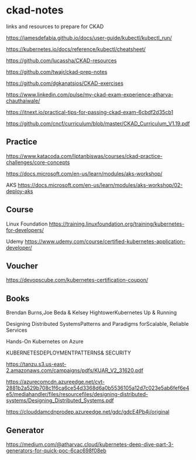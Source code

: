 # ckad-notes
links and resources to prepare for CKAD

https://jamesdefabia.github.io/docs/user-guide/kubectl/kubectl_run/

https://kubernetes.io/docs/reference/kubectl/cheatsheet/

https://github.com/lucassha/CKAD-resources

https://github.com/twajr/ckad-prep-notes

https://github.com/dgkanatsios/CKAD-exercises

https://www.linkedin.com/pulse/my-ckad-exam-experience-atharva-chauthaiwale/

https://itnext.io/practical-tips-for-passing-ckad-exam-6cbdf2d35cb1

https://github.com/cncf/curriculum/blob/master/CKAD_Curriculum_V1.19.pdf

## Practice
https://www.katacoda.com/liptanbiswas/courses/ckad-practice-challenges/core-concepts

https://docs.microsoft.com/en-us/learn/modules/aks-workshop/

AKS https://docs.microsoft.com/en-us/learn/modules/aks-workshop/02-deploy-aks

## Course
Linux Foundation
https://training.linuxfoundation.org/training/kubernetes-for-developers/

Udemy
https://www.udemy.com/course/certified-kubernetes-application-developer/

## Voucher
https://devopscube.com/kubernetes-certification-coupon/

## Books
Brendan Burns,Joe Beda & Kelsey HightowerKubernetes   Up & Running

Designing Distributed SystemsPatterns and Paradigms forScalable, Reliable Services

Hands-On Kubernetes on Azure

KUBERNETESDEPLOYMENTPATTERNS& SECURITY

https://tanzu.s3.us-east-2.amazonaws.com/campaigns/pdfs/KUAR_V2_31620.pdf

https://azurecomcdn.azureedge.net/cvt-2881b2a529b708c1f6ca6ce54d3368d6a0b5536105a12d7c023e5ab6fef6e4e5/mediahandler/files/resourcefiles/designing-distributed-systems/Designing_Distributed_Systems.pdf

https://clouddamcdnprodep.azureedge.net/gdc/gdcE4Pb4j/original

## Generator
https://medium.com/@atharvac.cloud/kubernetes-deep-dive-part-3-generators-for-quick-poc-6cac698f08eb
